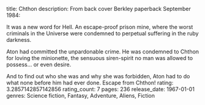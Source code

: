 title: Chthon
description: From back cover Berkley paperback September 1984:

It was a new word for Hell.  An escape-proof prison mine, where the worst criminals in the Universe were condemned to perpetual suffering in the ruby darkness.

Aton had committed the unpardonable crime.  He was condemned to Chthon for loving the minionette, the sensuous siren-spirit no man was allowed to possess... or even desire.

And to find out who she was and why she was forbidden, Aton had to do what none before him had ever done.  Escape from Chthon!
rating: 3.2857142857142856
rating_count: 7
pages: 236
release_date: 1967-01-01
genres: Science fiction, Fantasy, Adventure, Aliens, Fiction
